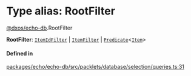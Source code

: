 # Type alias: RootFilter

[@dxos/echo-db](../modules/dxos_echo_db.md).RootFilter

 **RootFilter**: [`ItemIdFilter`](dxos_echo_db.ItemIdFilter.md) \| [`ItemFilter`](dxos_echo_db.ItemFilter.md) \| [`Predicate`](dxos_echo_db.Predicate.md)<[`Item`](../classes/dxos_echo_db.Item.md)\>

#### Defined in

[packages/echo/echo-db/src/packlets/database/selection/queries.ts:31](https://github.com/dxos/dxos/blob/main/packages/echo/echo-db/src/packlets/database/selection/queries.ts#L31)

